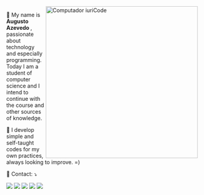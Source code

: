<img src="https://raw.githubusercontent.com/MicaelliMedeiros/micaellimedeiros/master/image/computer-illustration.png" min-width="400px" max-width="400px" width="400px" align="right" alt="Computador iuriCode">

<p align="left"> 
  📌 My name is <strong> Augusto Azevedo </strong>, passionate about technology and especially programming.<br>
  Today I am a student of computer science and I intend to continue with the course and other sources of knowledge.
</p>


<p align="left">
  🎯 I develop simple and self-taught codes for my own practices, always looking to improve. =)
</p>

<p align="left">
  💌 Contact: ⤵️
</p>

<p align="left">
  <a href="https://account.proton.me/u/0/mail/general#pmme" alt="ProtonMail">
  <img src="https://img.shields.io/badge/ProtonMail-8B89CC?style=for-the-badge&logo=protonmail&logoColor=white"/></a>

  <a href="https://www.linkedin.com/in/augustoazevedontc/" alt="Linkedin">
  <img src="https://img.shields.io/badge/LinkedIn-0077B5?style=for-the-badge&logo=linkedin&logoColor=white"/></a>

  <a href="https://wa.me/5533984175288" alt="WhatsApp">
  <img src="https://img.shields.io/badge/WhatsApp-25D366?style=for-the-badge&logo=whatsapp&logoColor=white"/></a>

  <a href="https://twitter.com/azevedontc" alt="Twitter">
  <img src="https://img.shields.io/badge/Twitter-1DA1F2?style=for-the-badge&logo=twitter&logoColor=white"/></a>

  <a href="https://www.instagram.com/azevedontc/" alt="Instagram">
  <img src="https://img.shields.io/badge/Instagram-E4405F?style=for-the-badge&logo=instagram&logoColor=white"/></a>
</p>  
